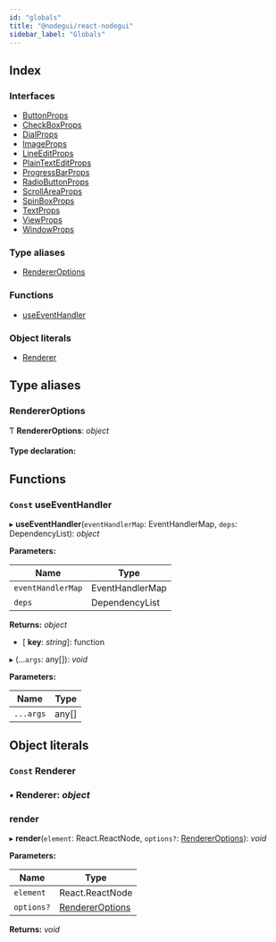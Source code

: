 ```yaml
---
id: "globals"
title: "@nodegui/react-nodegui"
sidebar_label: "Globals"
---
```


## Index

### Interfaces

* [ButtonProps](interfaces/buttonprops.md)
* [CheckBoxProps](interfaces/checkboxprops.md)
* [DialProps](interfaces/dialprops.md)
* [ImageProps](interfaces/imageprops.md)
* [LineEditProps](interfaces/lineeditprops.md)
* [PlainTextEditProps](interfaces/plaintexteditprops.md)
* [ProgressBarProps](interfaces/progressbarprops.md)
* [RadioButtonProps](interfaces/radiobuttonprops.md)
* [ScrollAreaProps](interfaces/scrollareaprops.md)
* [SpinBoxProps](interfaces/spinboxprops.md)
* [TextProps](interfaces/textprops.md)
* [ViewProps](interfaces/viewprops.md)
* [WindowProps](interfaces/windowprops.md)

### Type aliases

* [RendererOptions](globals.md#rendereroptions)

### Functions

* [useEventHandler](globals.md#const-useeventhandler)

### Object literals

* [Renderer](globals.md#const-renderer)

## Type aliases

###  RendererOptions

Ƭ **RendererOptions**: *object*

#### Type declaration:

## Functions

### `Const` useEventHandler

▸ **useEventHandler**(`eventHandlerMap`: EventHandlerMap, `deps`: DependencyList): *object*

**Parameters:**

Name | Type |
------ | ------ |
`eventHandlerMap` | EventHandlerMap |
`deps` | DependencyList |

**Returns:** *object*

* \[ **key**: *string*\]: function

▸ (...`args`: any[]): *void*

**Parameters:**

Name | Type |
------ | ------ |
`...args` | any[] |

## Object literals

### `Const` Renderer

### ▪ **Renderer**: *object*

###  render

▸ **render**(`element`: React.ReactNode, `options?`: [RendererOptions](globals.md#rendereroptions)): *void*

**Parameters:**

Name | Type |
------ | ------ |
`element` | React.ReactNode |
`options?` | [RendererOptions](globals.md#rendereroptions) |

**Returns:** *void*
